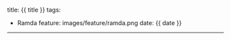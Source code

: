 title: {{ title }}
tags:
  - Ramda
feature: images/feature/ramda.png
date: {{ date }}
---

<!-- more -->

